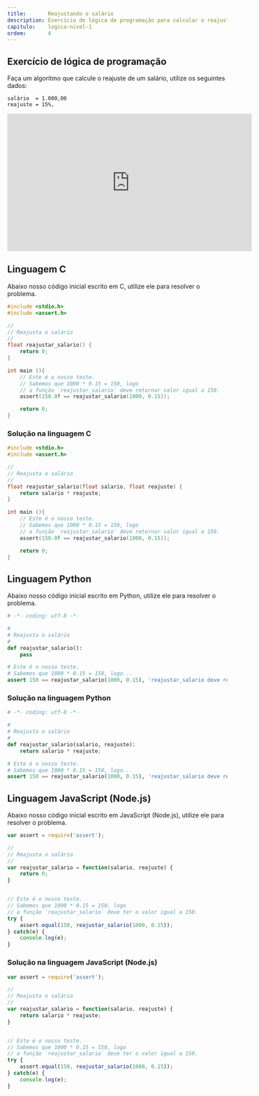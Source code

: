 ```yaml
---
title:       Reajustando o salário
description: Exercício de lógica de programação para calcular o reajuste do salário
capitulo:    logica-nivel-1
ordem:       4
---
```




Exercício de lógica de programação
---

Faça um algoritmo que calcule o reajuste de um salário, utilize os seguintes dados:

    salário  = 1.000,00
    reajuste = 15%,

<iframe width="560" height="315" src="https://www.youtube.com/embed/rT1K6Bwpnl8" frameborder="0" allow="autoplay; encrypted-media" allowfullscreen></iframe>



Linguagem C
---

Abaixo nosso código inicial escrito em C, utilize ele para resolver o problema.


```c
#include <stdio.h>
#include <assert.h>

//
// Reajusta o salário
//
float reajustar_salario() {
    return 0;
}

int main (){
    // Este é o nosso teste.
    // Sabemos que 1000 * 0.15 = 150, logo
    // a função `reajustar_salario` deve retornar valor igual a 150.
    assert(150.0f == reajustar_salario(1000, 0.15));

    return 0;
}
```

### Solução na linguagem C

```c
#include <stdio.h>
#include <assert.h>

//
// Reajusta o salário
//
float reajustar_salario(float salario, float reajuste) {
    return salario * reajuste;
}

int main (){
    // Este é o nosso teste.
    // Sabemos que 1000 * 0.15 = 150, logo
    // a função `reajustar_salario` deve retornar valor igual a 150.
    assert(150.0f == reajustar_salario(1000, 0.15));

    return 0;
}
```



Linguagem Python
---

Abaixo nosso código inicial escrito em Python, utilize ele para resolver o problema.

```python
# -*- coding: utf-8 -*-

#
# Reajusta o salário
#
def reajustar_salario():
    pass

# Este é o nosso teste.
# Sabemos que 1000 * 0.15 = 150, logo...
assert 150 == reajustar_salario(1000, 0.15), 'reajustar_salario deve retornar 150'
```

### Solução na linguagem Python

```python
# -*- coding: utf-8 -*-

#
# Reajusta o salário
#
def reajustar_salario(salario, reajuste):
    return salario * reajuste;

# Este é o nosso teste.
# Sabemos que 1000 * 0.15 = 150, logo...
assert 150 == reajustar_salario(1000, 0.15), 'reajustar_salario deve retornar 150'
```



Linguagem JavaScript (Node.js)
---

Abaixo nosso código inicial escrito em JavaScript (Node.js), utilize ele para resolver o problema.


```javascript
var assert = require('assert');

//
// Reajusta o salário
//
var reajustar_salario = function(salario, reajuste) {
    return 0;
}


// Este é o nosso teste.
// Sabemos que 1000 * 0.15 = 150, logo
// a função `reajustar_salario` deve ter o valor igual a 150.
try {
    assert.equal(150, reajustar_salario(1000, 0.15));
} catch(e) {
    console.log(e);
}
```


### Solução na linguagem JavaScript (Node.js)


```javascript
var assert = require('assert');

//
// Reajusta o salário
//
var reajustar_salario = function(salario, reajuste) {
    return salario * reajuste;
}


// Este é o nosso teste.
// Sabemos que 1000 * 0.15 = 150, logo
// a função `reajustar_salario` deve ter o valor igual a 150.
try {
    assert.equal(150, reajustar_salario(1000, 0.15));
} catch(e) {
    console.log(e);
}
```

